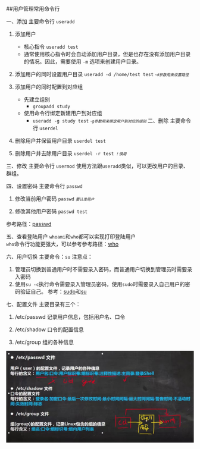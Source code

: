 ##用户管理常用命令行


一、添加
主要命令行 `useradd`
1. 添加用户
   - 核心指令 `useradd test`
   - 通常使用核心指令时会自动添加用户目录，但是也存在没有添加用户目录的情况。因此，需要使用 `-m` 选项来创建用户目录。

2. 添加用户的同时设置用户目录
    `useradd -d /home/test test`  *<font size=1>-d参数用来设置路径</font>*

3. 添加用户的同时配置到对应组
    - 先建立组别
        - `groupadd study`  
    - 使用命令行绑定新建用户到对应组
        - `useradd -g study test` *<font size=1>-g参数用来绑定用户到对应的组别</font>*
二、删除
主要命令行 `userdel`
1. 删除用户并保留用户目录
`userdel test`
2. 删除用户并去除用户目录
`userdel -r test`  *<font size=1>！慎用</font>*

三、修改
主要命令行 `usermod`
使用方法跟`useradd`类似，可以更改用户的目录、群组。 

四、设置密码
主要命令行 `passwd`
1. 修改当前用户密码
`passwd`  *<font size=1>要认准用户</font>*

2. 修改其他用户密码
`passwd test`

参考路径：[passwd](https://www.linuxcool.com/passwd "pass参数")

五、查看登陆用户
`whoami`和`who`都可以实现打印登陆用户  
`who`命令行功能更强大，可以参考参考路径：[who](https://www.linuxcool.com/who "who命令行")

六、用户切换
主要命令：`su`
注意点：
1. 管理员切换到普通用户时不需要录入密码，而普通用户切换到管理员时需要录入密码
2. 使用`su -c`执行命令需要录入管理员密码，使用`sudo`时需要录入自己用户的密码验证自己。
参考：[sudo](https://www.linuxcool.com/sudo "sudo命令行")和[su](https://www.linuxcool.com/su "su命令行")

七、配置文件
主要目录有三个：
1. /etc/passwd 记录用户信息，包括用户名、口令

2. /etc/shadow 口令的配置信息

3. /etc/group 组的各种信息

![avatar](/Linux/用户管理/etc.jpg)

